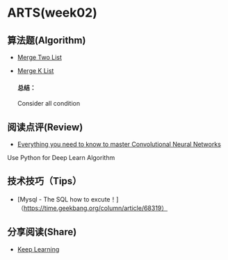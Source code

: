 ARTS(week02)
=====

## 算法题(Algorithm)
* [Merge Two List](https://github.com/puppe7/ARTS/blob/master/LeetCode/MergeTwoList.java)
* [Merge K List](https://github.com/puppe7/ARTS/blob/master/LeetCode/MergeKList.java)

  ####  总结：
  Consider all condition 
## 阅读点评(Review)
 * [Everything you need to know to master Convolutional Neural Networks](https://medium.freecodecamp.org/everything-you-need-to-know-to-master-convolutional-neural-networks-ef98ca3c7655) 
 
 Use Python for Deep Learn Algorithm
 
## 技术技巧（Tips）
* [Mysql - The SQL how to excute！]（https://time.geekbang.org/column/article/68319）

  
  
## 分享阅读(Share)
* [Keep Learning](https://time.geekbang.org/column/article/294)
  
 
